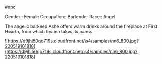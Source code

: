 #npc 

Gender:: Female
Occupation:: Bartender
Race:: Angel

The angelic barkeep Ashe offers warm drinks around the fireplace at First Hearth, from which the inn takes its name.

![https://d9jhi50qo719s.cloudfront.net/is4/samples/nn6_800.jpg?220519101818](https://d9jhi50qo719s.cloudfront.net/is4/samples/nn6_800.jpg?220519101818)